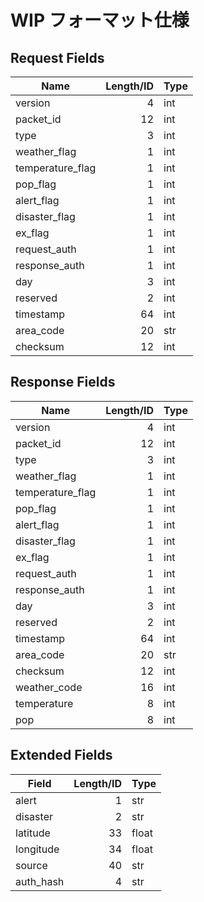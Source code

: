 # WIP フォーマット仕様

## Request Fields

| Name | Length/ID | Type |
|---|---:|---|
| version | 4 | int |
| packet_id | 12 | int |
| type | 3 | int |
| weather_flag | 1 | int |
| temperature_flag | 1 | int |
| pop_flag | 1 | int |
| alert_flag | 1 | int |
| disaster_flag | 1 | int |
| ex_flag | 1 | int |
| request_auth | 1 | int |
| response_auth | 1 | int |
| day | 3 | int |
| reserved | 2 | int |
| timestamp | 64 | int |
| area_code | 20 | str |
| checksum | 12 | int |

## Response Fields

| Name | Length/ID | Type |
|---|---:|---|
| version | 4 | int |
| packet_id | 12 | int |
| type | 3 | int |
| weather_flag | 1 | int |
| temperature_flag | 1 | int |
| pop_flag | 1 | int |
| alert_flag | 1 | int |
| disaster_flag | 1 | int |
| ex_flag | 1 | int |
| request_auth | 1 | int |
| response_auth | 1 | int |
| day | 3 | int |
| reserved | 2 | int |
| timestamp | 64 | int |
| area_code | 20 | str |
| checksum | 12 | int |
| weather_code | 16 | int |
| temperature | 8 | int |
| pop | 8 | int |

## Extended Fields

| Field | Length/ID | Type |
|---|---:|---|
| alert | 1 | str |
| disaster | 2 | str |
| latitude | 33 | float |
| longitude | 34 | float |
| source | 40 | str |
| auth_hash | 4 | str |
